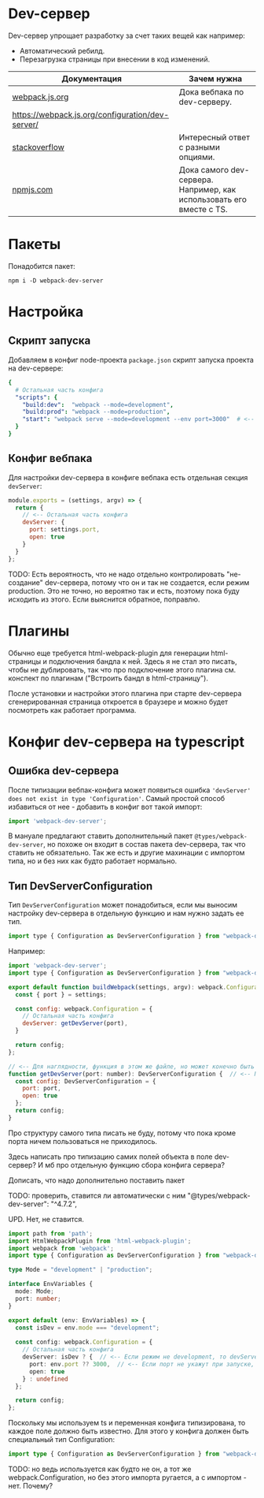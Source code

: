 # Dev-сервер

Dev-сервер упрощает разработку за счет таких вещей как например:

* Автоматический ребилд.
* Перезагрузка страницы при внесении в код изменений.

| Документация                                                 | Зачем нужна                                                  |
| ------------------------------------------------------------ | ------------------------------------------------------------ |
| [webpack.js.org](https://webpack.js.org/guides/development/#using-webpack-dev-server) | Дока вебпака по dev-серверу.                                 |
| https://webpack.js.org/configuration/dev-server/             |                                                              |
| [stackoverflow](https://stackoverflow.com/a/47302958/23146485) | Интересный ответ с разными опциями.                          |
| [npmjs.com](https://www.npmjs.com/package/webpack-dev-server) | Дока самого dev-сервера. Например, как использовать его вместе с TS. |

# Пакеты

Понадобится пакет:

```
npm i -D webpack-dev-server
```

# Настройка

## Скрипт запуска

Добавляем в конфиг node-проекта `package.json` скрипт запуска проекта на dev-сервере:

```yaml
{
  # Остальная часть конфига
  "scripts": {
    "build:dev":  "webpack --mode=development",
    "build:prod": "webpack --mode=production",
    "start": "webpack serve --mode=development --env port=3000"  # <-- Скрипт запуска dev-сервера.
  }
}

```

## Конфиг вебпака

Для настройки dev-сервера в конфиге вебпака есть отдельная секция `devServer`:

```javascript
module.exports = (settings, argv) => {
  return {
    // <-- Остальная часть конфига
    devServer: {
      port: settings.port,
      open: true
    }
  }
};
```

TODO: Есть вероятность, что не надо отдельно контролировать "не-создание" dev-сервера, потому что он и так не создается, если режим production. Это не точно, но вероятно так и есть, поэтому пока буду исходить из этого. Если выяснится обратное, поправлю.

# Плагины

Обычно еще требуется html-webpack-plugin для генерации html-страницы и подключения бандла к ней. Здесь я не стал это писать, чтобы не дублировать, так что про подключение этого плагина см. конспект по плагинам ("Встроить бандл в html-страницу").

После установки и настройки этого плагина при старте dev-сервера сгенерированная страница откроется в браузере и можно будет посмотреть как работает программа.

# Конфиг dev-сервера на typescript

## Ошибка dev-сервера

После типизации вебпак-конфига может появиться ошибка `'devServer' does not exist in type 'Configuration'`. Самый простой способ избавиться от нее - добавить в конфиг вот такой импорт:

```javascript
import 'webpack-dev-server';
```

В мануале предлагают ставить дополнительный пакет `@types/webpack-dev-server`, но похоже он входит в состав пакета dev-сервера, так что ставить не обязательно. Так же есть и другие махинации с импортом типа, но и без них как будто работает нормально.

## Тип DevServerConfiguration

Тип `DevServerConfiguration` может понадобиться, если мы выносим настройку dev-сервера в отдельную функцию и нам нужно задать ее тип.

```javascript
import type { Configuration as DevServerConfiguration } from "webpack-dev-server";
```

Например:

```javascript
import 'webpack-dev-server';
import type { Configuration as DevServerConfiguration } from "webpack-dev-server";  // <-- Импортируем тип

export default function buildWebpack(settings, argv): webpack.Configuration {
  const { port } = settings;

  const config: webpack.Configuration = {
    // Остальная часть конфига
    devServer: getDevServer(port),
  }

  return config;
};

// <-- Для наглядности, функция в этом же файле, но может конечно быть и в отдельном.
function getDevServer(port: number): DevServerConfiguration {  // <-- Пользуемся типом DevServerConfiguration
  const config: DevServerConfiguration = {
    port: port,
    open: true
  };
  return config;
}
```

Про структуру самого типа писать не буду, потому что пока кроме порта ничем пользоваться не приходилось.







Здесь написать про типизацию самих полей объекта в поле dev-сервер? И мб про отдельную функцию сбора конфига сервера?



Дописать, что надо дополнительно поставить пакет

TODO: проверить, ставится ли автоматически с ним "@types/webpack-dev-server": "^4.7.2", 

UPD. Нет, не ставится.



```typescript
import path from 'path';
import HtmlWebpackPlugin from 'html-webpack-plugin';
import webpack from 'webpack';
import type { Configuration as DevServerConfiguration } from "webpack-dev-server";  // <-- Конфиг видел поле devServer

type Mode = "development" | "production";

interface EnvVariables {
  mode: Mode;
  port: number;
}

export default (env: EnvVariables) => {
  const isDev = env.mode === "development";
    
  const config: webpack.Configuration = {
    // Остальная часть конфига
    devServer: isDev ? {  // <-- Если режим не development, то devServer не нужен.
      port: env.port ?? 3000,  // <-- Если порт не укажут при запуске, будет 3000 по умолчанию.
      open: true
    } : undefined
  };

  return config;
};
```

Поскольку мы используем ts и переменная конфига типизирована, то каждое поле должно быть известно. Для этого у конфига должен быть специальный тип Configuration:

```typescript
import type { Configuration as DevServerConfiguration } from "webpack-dev-server";
```

TODO: но ведь используется как будто не он, а тот же webpack.Configuration, но без этого импорта ругается, а с импортом - нет. Почему?


